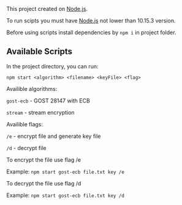 This project created on [Node.js](https://nodejs.org/en/).

To run scipts you must have [Node.js](https://nodejs.org/en/) not lower than 10.15.3 version.

Before using scripts install dependencies by `npm i` in project folder.

## Available Scripts

In the project directory, you can run:

`npm start <algorithm> <filename> <keyFile> <flag>`

Availible algorithms:

`gost-ecb` - GOST 28147 with ECB

`stream` - stream encryption

Availible flags:

`/e` - encrypt file and generate key file

`/d` - decrypt file

To encrypt the file use flag /e

Example: `npm start gost-ecb file.txt key /e`

To decrypt the file use flag /d

Example: `npm start gost-ecb file.txt key /d`
